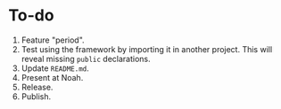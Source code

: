 #  To-do

1. Feature "period".
1. Test using the framework by importing it in another project. This will reveal missing `public` declarations.
1. Update `README.md`.
1. Present at Noah.
1. Release.
1. Publish.
